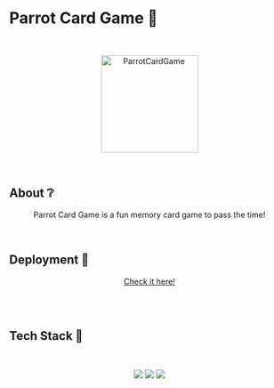 # Parrot Card Game 🦜

</br>

<p align="center">
  <img src="https://cdn-icons-png.flaticon.com/512/840/840684.png" width="175" alt="ParrotCardGame" />
</p>

</br>

## About ❔

<p align="center">Parrot Card Game is a fun memory card game to pass the time!</p>

<!-- ## Preview

um gif da aplicação bem maneiro -->

</br>

## Deployment 🚀

<p align="center"><a  href="https://abellasjuan.github.io/ParrotCardGame/">Check it here!</a></p>

</br>

</br>

## Tech Stack 💾

<br/>

<p align="center">
  <img src="https://img.shields.io/badge/HTML5-E34F26?style=for-the-badge&logo=html5&logoColor=white" />
  <img src="https://img.shields.io/badge/CSS3-1572B6?style=for-the-badge&logo=css3&logoColor=white" />
  <img src="https://img.shields.io/badge/JavaScript-F7DF1E?style=for-the-badge&logo=javascript&logoColor=black" />
</p>

</br>


  
</div>
